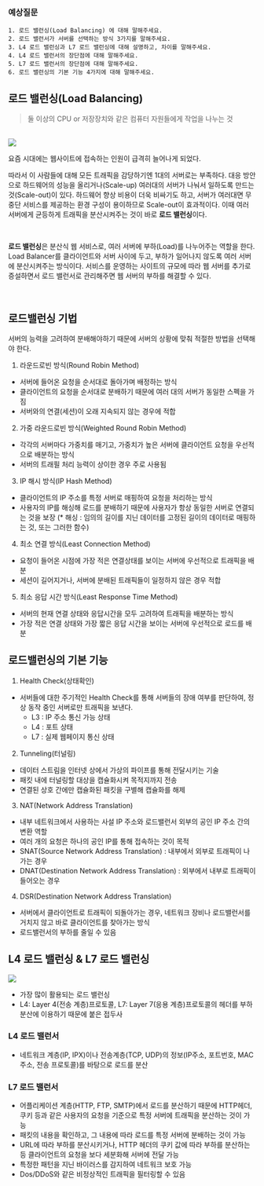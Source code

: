 ### 예상질문
```
1. 로드 밸런싱(Load Balancing) 에 대해 말해주세요.
2. 로드 밸런서가 서버를 선택하는 방식 3가지를 말해주세요.
3. L4 로드 밸런싱과 L7 로드 밸런싱에 대해 설명하고, 차이를 말해주세요.
4. L4 로드 밸런서의 장단점에 대해 말해주세요.
5. L7 로드 밸런서의 장단점에 대해 말해주세요.
6. 로드 밸런싱의 기본 기능 4가지에 대해 말해주세요.
```
## 로드 밸런싱(Load Balancing)
> 둘 이상의 CPU or 저장장치와 같은 컴퓨터 자원들에게 작업을 나누는 것
<br>

<img src="https://www.educative.io/api/collection/5668639101419520/5649050225344512/page/5747976207073280/image/5696459148099584.png">

요즘 시대에는 웹사이트에 접속하는 인원이 급격히 늘어나게 되었다.

따라서 이 사람들에 대해 모든 트래픽을 감당하기엔 1대의 서버로는 부족하다. 대응 방안으로 하드웨어의 성능을 올리거나(Scale-up) 여러대의 서버가 나눠서 일하도록 만드는 것(Scale-out)이 있다. 하드웨어 향상 비용이 더욱 비싸기도 하고, 서버가 여러대면 무중단 서비스를 제공하는 환경 구성이 용이하므로 Scale-out이 효과적이다. 이때 여러 서버에게 균등하게 트래픽을 분산시켜주는 것이 바로 **로드 밸런싱**이다.

<br>

**로드 밸런싱**은 분산식 웹 서비스로, 여러 서버에 부하(Load)를 나누어주는 역할을 한다. Load Balancer를 클라이언트와 서버 사이에 두고, 부하가 일어나지 않도록 여러 서버에 분산시켜주는 방식이다. 서비스를 운영하는 사이트의 규모에 따라 웹 서버를 추가로 증설하면서 로드 밸런서로 관리해주면 웹 서버의 부하를 해결할 수 있다.

<br>

## 로드밸런싱 기법

서버의 능력을 고려하여 분배해야하기 때문에 서버의 상황에 맞춰 적절한 방법을 선택해야 한다.
<br>

1. 라운드로빈 방식(Round Robin Method)

* 서버에 들어온 요청을 순서대로 돌아가며 배정하는 방식
* 클라이언트의 요청을 순서대로 분배하기 때문에 여러 대의 서버가 동일한 스펙을 가짐
* 서버와의 연결(세션)이 오래 지속되지 않는 경우에 적합

2. 가중 라운드로빈 방식(Weighted Round Robin Method)

* 각각의 서버마다 가중치를 매기고, 가중치가 높은 서버에 클라이언트 요청을 우선적으로 배분하는 방식
* 서버의 트래필 처리 능력이 상이한 경우 주로 사용됨

3. IP 해시 방식(IP Hash Method)

* 클라이언트의 IP 주소를 특정 서버로 매핑하여 요청을 처리하는 방식
* 사용자의 IP를 해싱해 로드를 분배하기 때문에 사용자가 항상 동일한 서버로 연결되는 것을 보장
  (\* 해싱 : 임의의 길이를 지닌 데이터를 고정된 길이의 데이터로 매핑하는 것, 또는 그러한 함수)

4. 최소 연결 방식(Least Connection Method)

* 요청이 들어온 시점에 가장 적은 연결상태를 보이는 서버에 우선적으로 트래픽을 배분
* 세션이 길어지거나, 서버에 분배된 트래픽들이 일정하지 않은 경우 적합

5. 최소 응답 시간 방식(Least Response Time Method)

* 서버의 현재 연결 상태와 응답시간을 모두 고려하여 트래픽을 배분하는 방식
* 가장 적은 연결 상태와 가장 짧은 응답 시간을 보이는 서버에 우선적으로 로드를 배분

## 로드밸런싱의 기본 기능

1. Health Check(상태확인)

- 서버들에 대한 주기적인 Health Check를 통해 서버들의 장애 여부를 판단하여, 정상 동작 중인 서버로만 트래픽을 보낸다.
  - L3 : IP 주소 통신 가능 상태
  - L4 : 포트 상태
  - L7 : 실제 웹페이지 통신 상태

2. Tunneling(터널링)

- 데이터 스트림을 인터넷 상에서 가상의 파이프를 통해 전달시키는 기술
- 패킷 내에 터널링할 대상을 캡슐화시켜 목적지까지 전송
- 연결된 상호 간에만 캡슐화된 패킷을 구별해 캡슐화를 해제

3. NAT(Network Address Translation)

- 내부 네트워크에서 사용하는 사설 IP 주소와 로드밸런서 외부의 공인 IP 주소 간의 변환 역할
- 여러 개의 요청은 하나의 공인 IP를 통해 접속하는 것이 목적
- SNAT(Source Network Address Translation) : 내부에서 외부로 트래픽이 나가는 경우
- DNAT(Destination Network Address Translation) : 외부에서 내부로 트래픽이 들어오는 경우

4. DSR(Destination Network Address Translation)

- 서버에서 클라이언트로 트래픽이 되돌아가는 경우, 네트워크 장비나 로드밸런서를 거치지 않고 바로 클라이언트를 찾아가는 방식
- 로드밸런서의 부하를 줄일 수 있음

## L4 로드 밸런싱 & L7 로드 밸런싱

<img src="https://user-images.githubusercontent.com/98465383/183886817-d088282a-6dee-4774-bcd4-dc25dbb9a15a.png">

* 가장 많이 활용되는 로드 밸런싱
* L4: Layer 4(전송 계층)프로토콜, L7: Layer 7(응용 계층)프로토콜의 헤더를 부하 분산에 이용하기 때문에 붙은 접두사

### L4 로드 밸런서
* 네트워크 계층(IP, IPX)이나 전송계층(TCP, UDP)의 정보(IP주소, 포트번호, MAC주소, 전송 프로토콜)를 바탕으로 로드를 분산

### L7 로드 밸런서

* 어플리케이션 계층(HTTP, FTP, SMTP)에서 로드를 분산하기 때문에 HTTP헤더, 쿠키 등과 같은 사용자의 요청을 기준으로 특정 서버에 트래픽을 분산하는 것이 가능
* 패킷의 내용을 확인하고, 그 내용에 따라 로드를 특정 서버에 분배하는 것이 가능
* URL에 따라 부하를 분산시키거나, HTTP 헤더의 쿠키 값에 따라 부하를 분산하는 등 클라이언트의 요청을 보다 세분화해 서버에 전달 가능
* 특정한 패턴을 지닌 바이러스를 감지하여 네트워크 보호 가능
* Dos/DDoS와 같은 비정상적인 트래픽을 필터링할 수 있음

